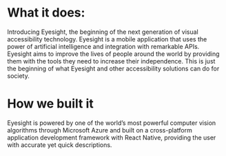 # What it does:
Introducing Eyesight, the beginning of the next generation of visual accessibility technology. Eyesight is a mobile application that uses the power of artificial intelligence and integration with remarkable APIs. Eyesight aims to improve the lives of people around the world by providing them with the tools they need to increase their independence. This is just the beginning of what Eyesight and other accessibility solutions can do for society.

# How we built it
Eyesight is powered by one of the world’s most powerful computer vision algorithms through Microsoft Azure and built on a cross-platform application development framework with React Native, providing the user with accurate yet quick descriptions.
